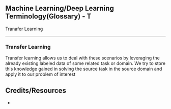 ## Machine Learning/Deep Learning Terminology(Glossary) - T ##
Tranafer Learning
___
### Transfer Learning ###
Transfer learning allows us to deal with these scenarios by leveraging the already existing labeled data of some related task or domain. We try to store this knowledge gained in solving the source task in the source domain and apply it to our problem of interest



## Credits/Resources ##
 - []()

